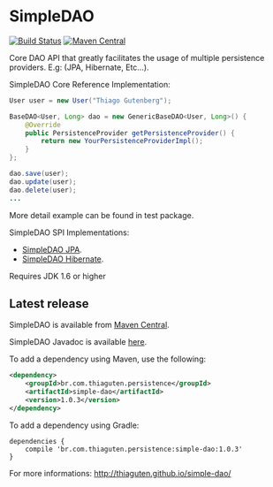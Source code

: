 # SimpleDAO

[![Build Status](https://travis-ci.org/thiaguten/simple-dao.svg)](https://travis-ci.org/thiaguten/simple-dao)
[![Maven Central](https://maven-badges.herokuapp.com/maven-central/br.com.thiaguten.persistence/simple-dao/badge.svg)](https://maven-badges.herokuapp.com/maven-central/br.com.thiaguten.persistence/simple-dao)

Core DAO API that greatly facilitates the usage of multiple persistence providers. E.g: (JPA, Hibernate, Etc...).

SimpleDAO Core Reference Implementation:

```java
User user = new User("Thiago Gutenberg");

BaseDAO<User, Long> dao = new GenericBaseDAO<User, Long>() {
    @Override
    public PersistenceProvider getPersistenceProvider() {
        return new YourPersistenceProviderImpl();
    }
};

dao.save(user);
dao.update(user);
dao.delete(user);
...
```

More detail example can be found in test package.

SimpleDAO SPI Implementations:

- [SimpleDAO JPA](https://github.com/thiaguten/simple-dao-jpa).
- [SimpleDAO Hibernate](https://github.com/thiaguten/simple-dao-hibernate).

Requires JDK 1.6 or higher

## Latest release

SimpleDAO is available from [Maven Central](http://search.maven.org/).

SimpleDAO Javadoc is available [here](http://thiaguten.github.io/simple-dao/apidocs/).

To add a dependency using Maven, use the following:

```xml
<dependency>
    <groupId>br.com.thiaguten.persistence</groupId>
    <artifactId>simple-dao</artifactId>
    <version>1.0.3</version>
</dependency>
```

To add a dependency using Gradle:

```
dependencies {
    compile 'br.com.thiaguten.persistence:simple-dao:1.0.3'
}
```

For more informations: http://thiaguten.github.io/simple-dao/


